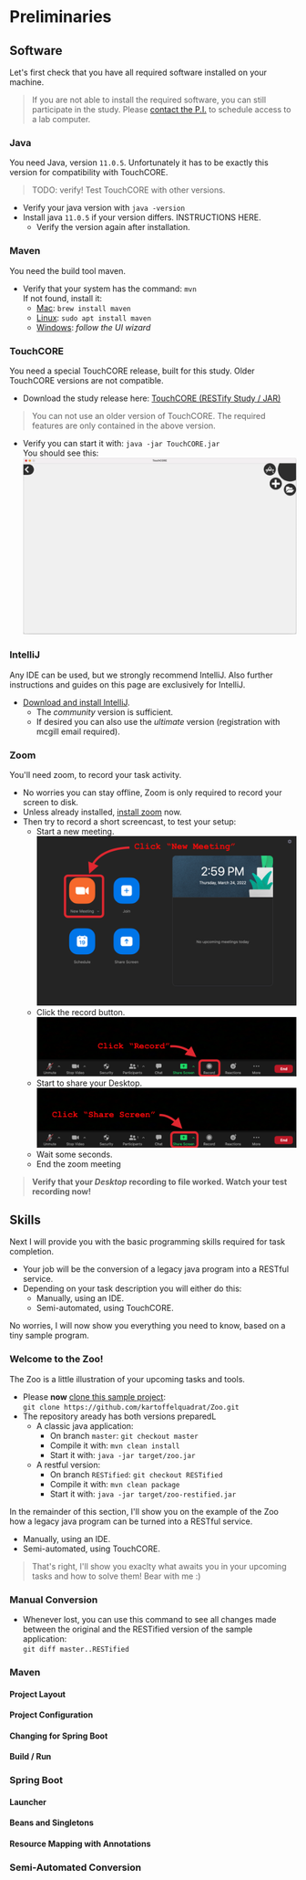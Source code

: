 # Preliminaries

## Software

Let's first check that you have all required software installed on your machine.

 > If you are not able to install the required software, you can still participate in the study. Please [contact the P.I.](mailto:maximilian.schiedermeier@mcgill.ca) to schedule access to a lab computer.

### Java

You need Java, version ```11.0.5```. Unfortunately it has to be exactly this version for compatibility with TouchCORE.

 > TODO: verify! Test TouchCORE with other versions.

 * Verify your java version with ```java -version```
 * Install java ```11.0.5``` if your version differs. INSTRUCTIONS HERE.
   * Verify the version again after installation.

### Maven

You need the build tool maven.

 * Verify that your system has the command: ```mvn```  
 If not found, install it:
     * [Mac](https://brew.sh/): ```brew install maven```
     * [Linux](https://linux.die.net/man/8/apt-get): ```sudo apt install maven```
     * [Windows](https://maven.apache.org/download.cgi): *follow the UI wizard*

### TouchCORE

You need a special TouchCORE release, built for this study. Older TouchCORE versions are not compatible.

 * Download the study release here: [TouchCORE (RESTify Study / JAR)](https://www.cs.mcgill.ca/~mschie3/TouchCORE-restify.jar)

 > You can not use an older version of TouchCORE. The required features are only contained in the above version.

 * Verify you can start it with: ```java -jar TouchCORE.jar```  
You should see this:  
![touchcore-start](captures/touchcore-start.png)

### IntelliJ

Any IDE can be used, but we strongly recommend IntelliJ. Also further instructions and guides on this page are exclusively for IntelliJ.

 * [Download and install IntelliJ](https://www.jetbrains.com/idea/download/).
    * The *community* version is sufficient.
    * If desired you can also use the *ultimate* version (registration with mcgill email required).

### Zoom

You'll need zoom, to record your task activity.

 * No worries you can stay offline, Zoom is only required to record your screen to disk.
 * Unless already installed, [install zoom](https://zoom.us/download) now.
 * Then try to record a short screencast, to test your setup:
    * Start a new meeting.  
    ![zoom1](captures/zoom1.png)
    * Click the record button.  
    ![zoom2a](captures/zoom2a.png)
    * Start to share your Desktop.  
    ![zoom2b](captures/zoom2b.png)
    * Wait some seconds.
    * End the zoom meeting

> **Verify that your *Desktop* recording to file worked. Watch your test recording now!**

## Skills

Next I will provide you with the basic programming skills required for task completion.

 * Your job will be the conversion of a legacy java program into a RESTful service.
 * Depending on your task description you will either do this:
    * Manually, using an IDE.
    * Semi-automated, using TouchCORE.

No worries, I will now show you everything you need to know, based on a tiny sample program.

### Welcome to the Zoo!

The Zoo is a little illustration of your upcoming tasks and tools.

 * Please **now** [clone this sample project](https://github.com/kartoffelquadrat/Zoo):  
```git clone https://github.com/kartoffelquadrat/Zoo.git```  
 * The repository aready has both versions preparedL
    * A classic java application:
       * On branch ```master```: ```git checkout master```
       * Compile it with: ```mvn clean install```
       * Start it with: ```java -jar target/zoo.jar```
    * A restful version:
       * On branch ```RESTified```: ```git checkout RESTified```
       * Compile it with: ```mvn clean package```
       * Start it with: ```java -jar target/zoo-restified.jar```

In the remainder of this section, I'll show you on the example of the Zoo how a legacy java program can be turned into a RESTful service.

 * Manually, using an IDE.
 * Semi-automated, using TouchCORE.

  > That's right, I'll show you exaclty what awaits you in your upcoming tasks and how to solve them! Bear with me :)        

### Manual Conversion
 * Whenever lost, you can use this command to see all changes made between the original and the RESTified version of the sample application:  
```git diff master..RESTified```





### Maven

#### Project Layout

#### Project Configuration

#### Changing for Spring Boot

#### Build / Run

### Spring Boot

#### Launcher

#### Beans and Singletons

#### Resource Mapping with Annotations

### Semi-Automated Conversion

